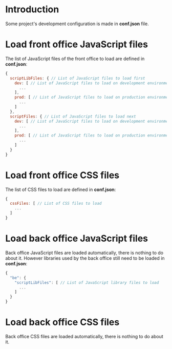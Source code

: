 # Introduction

Some project's development configuration is made in **conf.json** file.

# Load front office JavaScript files

The list of JavaScript files of the front office to load are defined in **conf.json**:

```js
{
  scriptLibFiles: { // List of JavaScript files to load first
    dev: [ // List of JavaScript files to load on development environment
      ...
    ],
    prod: [ // List of JavaScript files to load on production environment
      ...
    ]
  },
  scriptFiles: { // List of JavaScript files to load next
    dev: [ // List of JavaScript files to load on development environment
      ...
    ],
    prod: [ // List of JavaScript files to load on production environment
      ...
    ]
  }
}
```

# Load front office CSS files

The list of CSS files to load are defined in **conf.json**:

```js
{
  cssFiles: [ // List of CSS files to load
    ...
  ]
}
```

# Load back office JavaScript files

Back office JavaScript files are loaded automatically, there is nothing to do about it. However libraries used by the back office still need to be loaded in **conf.json**:

```js
{
  "be": {
    "scriptLibFiles": [ // List of JavaScript library files to load
      ...
    ]
  }
}
```

# Load back office CSS files

Back office CSS files are loaded automatically, there is nothing to do about it.
